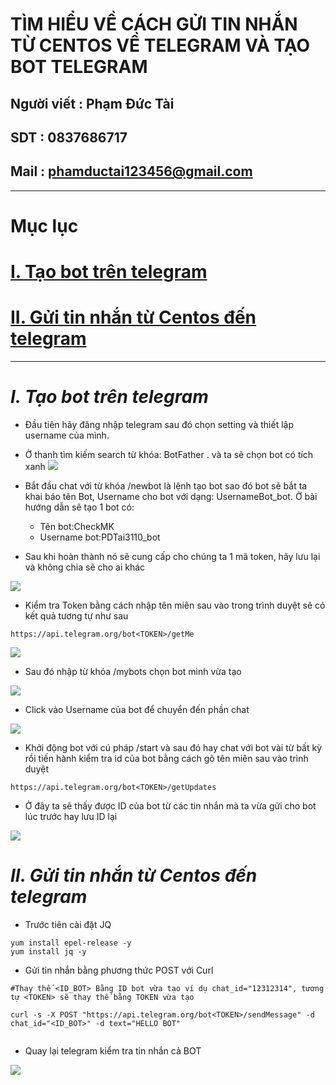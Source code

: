 <!--
# h1
## h2
### h3
#### h4
##### h5
###### h6

*in nghiêng*

**bôi đậm**

***vừa in nghiêng vừa bôi đậm***

`inlide code`

```php

echo ("highlight code");

```

[Link test](https://viblo.asia/helps/cach-su-dung-markdown-bxjvZYnwkJZ)

![markdown](https://images.viblo.asia/518eea86-f0bd-45c9-bf38-d5cb119e947d.png)

* mục 3
* mục 2
* mục 1

1. item 1
2. item 2
3. item 3

***
horizonal rules

> text

{@youtube: https://www.youtube.com/watch?v=HndN6P9ke6U}
* Cài đặt nginx bằng câu lệnh sau
```php
dnf -y install nginx
```
*	Cấu hình nginx như sau
```php
vi /etc/nginx/nginx.conf

 Server{
     ...
     server_name www.srv.world;
     ...
 }
 
-->

# TÌM HIỂU VỀ CÁCH GỬI TIN NHẮN TỪ CENTOS VỀ TELEGRAM VÀ TẠO BOT TELEGRAM
## Người viết : Phạm Đức Tài
## SDT : 0837686717
## Mail : phamductai123456@gmail.com

***
# Mục lục
# [I.	Tạo bot trên telegram](https://github.com/ductai124/Thuc-Tap-ViettelCo-Sunclound-/blob/main/LINUX/README.md#it%E1%BA%A1o-bot-tr%C3%AAn-telegram-1)

# [II.	Gửi tin nhắn từ Centos đến telegram](https://github.com/ductai124/Thuc-Tap-ViettelCo-Sunclound-/blob/main/LINUX/README.md#iig%E1%BB%ADi-tin-nh%E1%BA%AFn-t%E1%BB%AB-centos-%C4%91%E1%BA%BFn-telegram-1)
***
# ***I.	Tạo bot trên telegram***
* Đầu tiên hãy đăng nhập telegram sau đó chọn setting và thiết lập username của mình.
* Ở thanh tìm kiếm search từ khóa: BotFather . và ta sẽ chọn bot có tích xanh
![](https://user-images.githubusercontent.com/52046920/185291540-2a144512-f1bb-4a85-b111-8f2d95f0f40f.png)


* Bắt đầu chat với từ khóa /newbot là lệnh tạo bot sao đó bot sẽ bắt ta khai báo tên Bot, Username cho bot với dạng: UsernameBot_bot. Ở bài hướng dẫn sẽ tạo 1 bot có:
    * Tên bot:CheckMK
    * Username bot:PDTai3110_bot
* Sau khi hoàn thành nó sẽ cung cấp cho chúng ta 1 mã token, hãy lưu lại và không chia sẽ cho ai khác

![](https://user-images.githubusercontent.com/52046920/185291541-eefbdd5a-4ea5-45e7-ae4f-ca78acf22d09.png)

* Kiểm tra Token bằng cách nhập tên miên sau vào trong trình duyệt sẽ có kết quả tương tự như sau
```http
https://api.telegram.org/bot<TOKEN>/getMe
```
![](https://user-images.githubusercontent.com/52046920/185292369-d120958a-91ca-4b12-9b22-556239584ad2.png)

* Sau đó nhập từ khóa /mybots chọn bot mình vừa tạo

![](https://user-images.githubusercontent.com/52046920/185292711-bb897527-77b1-468b-9c74-e16be83db1af.png)
* Click vào Username của bot để chuyển đến phần chat

![](https://user-images.githubusercontent.com/52046920/185291528-d36dc383-24f5-4c9a-9d06-9173da9d4b2e.png)

* Khởi động bot với cú pháp /start và sau đó hay chat với bot vài từ bất kỳ rồi tiến hành kiểm tra id của bot bằng cách gõ tên miên sau vào trình duyệt

```http
https://api.telegram.org/bot<TOKEN>/getUpdates

```
* Ở đây ta sẽ thấy được ID của bot từ các tin nhắn mà ta vừa gửi cho bot lúc trước hay lưu ID lại

![](https://user-images.githubusercontent.com/52046920/185291536-bd55a3eb-e15d-473b-95d0-3f1a40fd1756.png)


# ***II.	Gửi tin nhắn từ Centos đến telegram***
* Trước tiên cài đặt JQ
```shell
yum install epel-release -y
yum install jq -y
```

* Gửi tin nhắn bằng phương thức POST với Curl
```shell
#Thay thế <ID_BOT> Bằng ID bot vừa tạo ví dụ chat_id="12312314", tương tự <TOKEN> sẽ thay thế bằng TOKEN vừa tạo

curl -s -X POST "https://api.telegram.org/bot<TOKEN>/sendMessage" -d chat_id="<ID_BOT>" -d text="HELLO BOT"


```
* Quay lại telegram kiểm tra tin nhắn cả BOT

![](https://user-images.githubusercontent.com/52046920/185294119-c70c9c66-352d-40f1-bb80-a61a333b1f9e.png)
